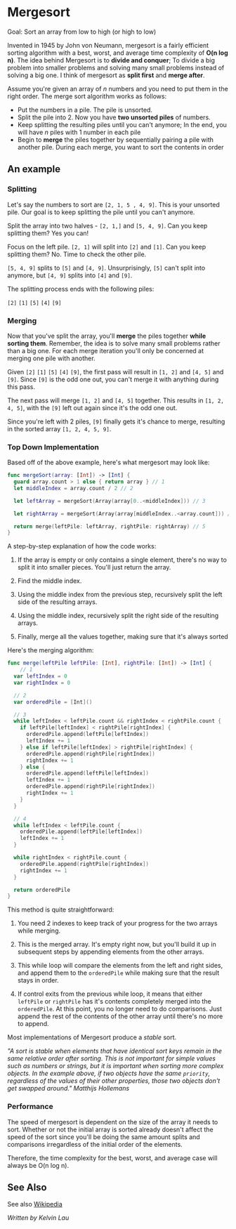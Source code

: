 # Mergesort

Goal: Sort an array from low to high (or high to low)

Invented in 1945 by John von Neumann, mergesort is a fairly efficient sorting algorithm with a best, worst, and average time complexity of **O(n log n)**. The idea behind Mergesort
is to **divide and conquer**; To divide a big problem into smaller problems and solving many small problems instead of solving a big one. I think of mergesort as **split first** and **merge after**. 

Assume you're given an array of *n* numbers and you need to put them in the right order. The merge sort algorithm works as follows:

- Put the numbers in a pile. The pile is unsorted.
- Split the pile into 2. Now you have **two unsorted piles** of numbers.
- Keep splitting the resulting piles until you can't anymore; In the end, you will have *n* piles with 1 number in each pile
- Begin to **merge** the piles together by sequentially pairing a pile with another pile. During each merge, you want to sort the contents in order

## An example

### Splitting

Let's say the numbers to sort are `[2, 1, 5 , 4, 9]`. This is your unsorted pile. Our goal is to keep splitting the pile until you can't anymore. 

Split the array into two halves - `[2, 1,]` and `[5, 4, 9]`. Can you keep splitting them? Yes you can!

Focus on the left pile. `[2, 1]` will split into `[2]` and `[1]`. Can you keep splitting them? No. Time to check the other pile.

`[5, 4, 9]` splits to `[5]` and `[4, 9]`. Unsurprisingly, `[5]` can't split into anymore, but `[4, 9]` splits into `[4]` and `[9]`. 

The splitting process ends with the following piles:

`[2]` `[1]` `[5]` `[4]` `[9]`

### Merging

Now that you've split the array, you'll **merge** the piles together **while sorting them**. Remember, the idea is to solve many small problems rather than a big one. For each merge iteration you'll only be concerned at merging one pile with another.

Given `[2]` `[1]` `[5]` `[4]` `[9]`, the first pass will result in `[1, 2]` and `[4, 5]` and `[9]`. Since `[9]` is the odd one out, you can't merge it with anything during this pass. 

The next pass will merge `[1, 2]` and `[4, 5]` together. This results in `[1, 2, 4, 5]`, with the `[9]` left out again since it's the odd one out. 

Since you're left with 2 piles, `[9]` finally gets it's chance to merge, resulting in the sorted array `[1, 2, 4, 5, 9]`. 

### Top Down Implementation

Based off of the above example, here's what mergesort may look like:

```swift
func mergeSort(array: [Int]) -> [Int] {
  guard array.count > 1 else { return array } // 1
  let middleIndex = array.count / 2 // 2

  let leftArray = mergeSort(Array(array[0..<middleIndex])) // 3

  let rightArray = mergeSort(Array(array[middleIndex..<array.count])) // 4

  return merge(leftPile: leftArray, rightPile: rightArray) // 5
}
```

A step-by-step explanation of how the code works:

1. If the array is empty or only contains a single element, there's no way to split it into smaller pieces. You'll just return the array.

2. Find the middle index. 

3. Using the middle index from the previous step, recursively split the left side of the resulting arrays.

4. Using the middle index, recursively split the right side of the resulting arrays.

5. Finally, merge all the values together, making sure that it's always sorted


Here's the merging algorithm:

```swift
func merge(leftPile leftPile: [Int], rightPile: [Int]) -> [Int] {
	// 1
  var leftIndex = 0
  var rightIndex = 0

  // 2 
  var orderedPile = [Int]()

  // 3
  while leftIndex < leftPile.count && rightIndex < rightPile.count {
    if leftPile[leftIndex] < rightPile[rightIndex] {
      orderedPile.append(leftPile[leftIndex])
      leftIndex += 1
    } else if leftPile[leftIndex] > rightPile[rightIndex] {
      orderedPile.append(rightPile[rightIndex])
      rightIndex += 1
    } else {
      orderedPile.append(leftPile[leftIndex])
      leftIndex += 1
      orderedPile.append(rightPile[rightIndex])
      rightIndex += 1
    }
  }

  // 4
  while leftIndex < leftPile.count {
    orderedPile.append(leftPile[leftIndex])
    leftIndex += 1
  }

  while rightIndex < rightPile.count {
    orderedPile.append(rightPile[rightIndex])
    rightIndex += 1
  }

  return orderedPile
}
```

This method is quite straightforward:

1. You need 2 indexes to keep track of your progress for the two arrays while merging.

2. This is the merged array. It's empty right now, but you'll build it up in subsequent steps by appending elements from the other arrays.

3. This while loop will compare the elements from the left and right sides, and append them to the `orderedPile` while making sure that the result stays in order.

4. If control exits from the previous while loop, it means that either `leftPile` or `rightPile` has it's contents completely merged into the `orderedPile`. At this point, you no longer need to do comparisons. Just append the rest of the contents of the other array until there's no more to append.


Most implementations of Mergesort produce a *stable* sort. 

*"A sort is stable when elements that have identical sort keys remain in the same relative order after sorting. This is not important for simple values such as numbers or strings, but it is important when sorting more complex objects. In the example above, if two objects have the same `priority`, regardless of the values of their other properties, those two objects don't get swapped around." Matthijs Hollemans*

### Performance

The speed of mergesort is dependent on the size of the array it needs to sort. Whether or not the initial array is sorted already doesn't affect the speed of the sort since you'll be doing the same amount splits and comparisons irregardless of the initial order of the elements.

Therefore, the time complexity for the best, worst, and average case will always be O(n log n). 

## See Also

See also [Wikipedia](https://en.wikipedia.org/wiki/Merge_sort)

*Written by Kelvin Lau*
